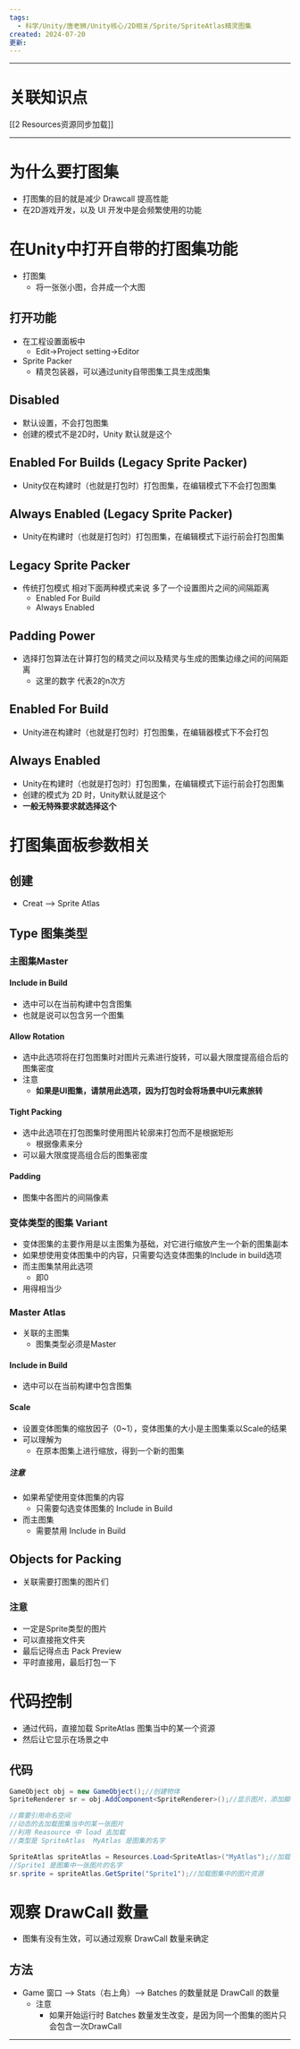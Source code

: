 ```yaml
---
tags:
  - 科学/Unity/唐老狮/Unity核心/2D相关/Sprite/SpriteAtlas精灵图集
created: 2024-07-20
更新:
---
```


---
# 关联知识点

[[2 Resources资源同步加载]]

---
# 为什么要打图集

- 打图集的目的就是减少 Drawcall 提高性能
- 在2D游戏开发，以及 UI 开发中是会频繁使用的功能
# 在Unity中打开自带的打图集功能

- 打图集
	- 将一张张小图，合并成一个大图
## 打开功能

- 在工程设置面板中
	- Edit->Project setting->Editor
- Sprite Packer
	- 精灵包装器，可以通过unity自带图集工具生成图集
## Disabled

- 默认设置，不会打包图集
- 创建的模式不是2D时，Unity 默认就是这个
## Enabled For Builds (Legacy Sprite Packer)

- Unity仅在构建时（也就是打包时）打包图集，在编辑模式下不会打包图集
## Always Enabled (Legacy Sprite Packer)

- Unity在构建时（也就是打包时）打包图集，在编辑模式下运行前会打包图集
## Legacy Sprite Packer

- 传统打包模式 相对下面两种模式来说 多了一个设置图片之间的间隔距离
	- Enabled For Build
	- Always Enabled
## Padding Power

- 选择打包算法在计算打包的精灵之间以及精灵与生成的图集边缘之间的间隔距离
	- 这里的数字 代表2的n次方
## Enabled For Build

- Unity进在构建时（也就是打包时）打包图集，在编辑器模式下不会打包
## **Always Enabled**

- Unity在构建时（也就是打包时）打包图集，在编辑模式下运行前会打包图集
- 创建的模式为 2D 时，Unity默认就是这个
- **一般无特殊要求就选择这个**
# 打图集面板参数相关
## 创建

- Creat ——> Sprite Atlas
## Type 图集类型
### 主图集Master
#### Include in Build

- 选中可以在当前构建中包含图集
- 也就是说可以包含另一个图集
#### Allow Rotation

- 选中此选项将在打包图集时对图片元素进行旋转，可以最大限度提高组合后的图集密度
- 注意
	- **如果是UI图集，请禁用此选项，因为打包时会将场景中UI元素旅转**
#### Tight Packing

- 选中此选项在打包图集时使用图片轮廓来打包而不是根据矩形
	- 根据像素来分
- 可以最大限度提高组合后的图集密度
#### Padding

- 图集中各图片的间隔像素
### 变体类型的图集 Variant

- 变体图集的主要作用是以主图集为基础，对它进行缩放产生一个新的图集副本
- 如果想使用变体图集中的内容，只需要勾选变体图集的Include in build选项
- 而主图集禁用此选项
	- 即0
- 用得相当少
### Master Atlas

- 关联的主图集
	- 图集类型必须是Master
#### Include in Build

- 选中可以在当前构建中包含图集
#### Scale

- 设置变体图集的缩放因子（0~1），变体图集的大小是主图集乘以Scale的结果
- 可以理解为
	- 在原本图集上进行缩放，得到一个新的图集
##### 注意

- 如果希望使用变体图集的内容
	- 只需要勾选变体图集的 Include in Build
- 而主图集
	- 需要禁用 Include in Build
## Objects for Packing

- 关联需要打图集的图片们
### 注意

- 一定是Sprite类型的图片
- 可以直接拖文件夹
- 最后记得点击 Pack Preview
- 平时直接用，最后打包一下
# 代码控制

- 通过代码，直接加载 SpriteAtlas 图集当中的某一个资源
- 然后让它显示在场景之中
## 代码

```C#
GameObject obj = new GameObject();//创建物体
SpriteRenderer sr = obj.AddComponent<SpriteRenderer>();//显示图片，添加脚本

//需要引用命名空间
//动态的去加载图集当中的某一张图片
//利用 Reasource 中 load 去加载
//类型是 SpriteAtlas  MyAtlas 是图集的名字

SpriteAtlas spriteAtlas = Resources.Load<SpriteAtlas>("MyAtlas");//加载图集资源
//Sprite1 是图集中一张图片的名字
sr.sprite = spriteAtlas.GetSprite("Sprite1");//加载图集中的图片资源
```

# 观察 DrawCall 数量

- 图集有没有生效，可以通过观察 DrawCall 数量来确定
## 方法

- Game 窗口 ——> Stats（右上角）——> Batches 的数量就是 DrawCall 的数量
	- 注意
		- 如果开始运行时 Batches 数量发生改变，是因为同一个图集的图片只会包含一次DrawCall

---